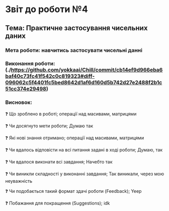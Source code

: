 # Звіт до роботи №4
## Тема:  Практичне застосування чисельних даних
### Мета роботи: навчитись застосувати чисельні данні


### Виконання роботи:  (./https://github.com/yokkaai/Chill/commit/cb14ef9d966eba6baf40c73fc41f542c0c819323#diff-096062c5f4401fc5bed8642d1af6d160d5b742d27e2488f2b1c51cc374e29498)

### Висновок:

❓ Що зроблено в роботі; 
операції над масивами, матрицями

❓ Чи досягнуто мети роботи;
Думаю так

❓ Які нові знання отримано;
операції над масивами, матрицями

❓ Чи вдалось відповісти на всі питання задані в ході роботи;
Думаю, так

❓ Чи вдалося виконати всі завдання;
Начебто так

❓ Чи виникли складності у виконанні завдання;
Так виникали, через мою неуважність

❓ Чи подобається такий формат здачі роботи (Feedback);
Yeep

❓ Побажання для покращення (Suggestions);
idk
